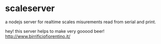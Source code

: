 scaleserver
===========


a nodejs server for realtime scales misurements read from serial and print.

hey! this server helps to make very gooood beer! http://www.birrificiofiorentino.it/
